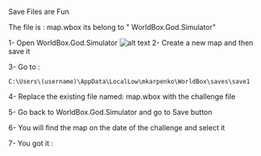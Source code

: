 Save Files are Fun

The file is : map.wbox its belong to " WorldBox.God.Simulator"

1- Open WorldBox.God.Simulator
![alt text](https://raw.githubusercontent.com/rxx2me/CTFs-Writeups/refs/heads/main/BlackHat%20MEA%20CTF%20Final%202024%20/Reverse/Save%20Files%20are%20Fun/1%20(2).png)
2- Create a new map and then save it

3- Go to : 
```
C:\Users\(username)\AppData\LocalLow\mkarpenko\WorldBox\saves\save1
```
4- Replace the existing file named: map.wbox with the challenge file

5- Go back to WorldBox.God.Simulator and go to Save button

6- You will find the map on the date of the challenge and select it

7- You got it : 



